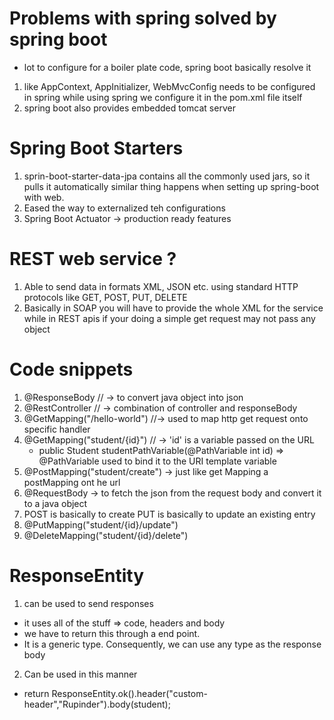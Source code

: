 # Problems with spring solved by spring boot
- lot to configure for a boiler plate code, spring boot basically resolve it
 1. like AppContext, AppInitializer, WebMvcConfig needs to be configured in spring while using spring we configure it in the pom.xml file itself
 2. spring boot also provides embedded tomcat server


# Spring Boot Starters
1. sprin-boot-starter-data-jpa contains all the commonly used jars, so it pulls it automatically similar thing happens when setting up spring-boot with web.
2. Eased the way to externalized teh configurations
3. Spring Boot Actuator -> production ready features
 
# REST web service ?
1. Able to send data in formats XML, JSON etc. using standard HTTP protocols like GET, POST, PUT, DELETE
2. Basically in SOAP you will have to provide the whole XML for the service while in REST apis if your doing a simple get request may not pass any object

# Code snippets
1. @ResponseBody // -> to convert java object into json
2. @RestController // -> combination of controller and responseBody
3. @GetMapping("/hello-world") //-> used to map http get request onto specific handler
4. @GetMapping("student/{id}") // -> 'id' is a variable passed on the URL
   - public Student studentPathVariable(@PathVariable int id)  => @PathVariable used to bind it to the URI template variable
5. @PostMapping("student/create") -> just like get Mapping a postMapping ont he url
6. @RequestBody -> to fetch the json from the request body and convert it to a java object
7. POST is basically to create PUT is basically to update an existing entry
8. @PutMapping("student/{id}/update")
9. @DeleteMapping("student/{id}/delete")

# ResponseEntity
1. can be used to send responses 
 - it uses all of the stuff => code, headers and body
 - we have to return this through a end point.
 - It is a generic type. Consequently, we can use any type as the response body
2. Can be used in this manner
 - return ResponseEntity.ok().header("custom-header","Rupinder").body(student);